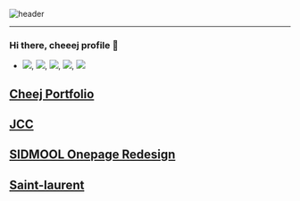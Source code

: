 ![header](https://capsule-render.vercel.app/api?type=transparent&color=auto&height=100&section=header&text=cheej%20profile&fontSize=40)

---

### Hi there, cheeej profile 👋

- <img src="https://img.shields.io/badge/Figma-F24E1E?style=flat&logo=Figma&logoColor=white"/>, <img src="https://img.shields.io/badge/Html5-E34F26?style=flat&logo=Html5&logoColor=white"/>, <img src="https://img.shields.io/badge/Css3-1572B6?style=flat&logo=Css3&logoColor=white"/>, <img src="https://img.shields.io/badge/React-61DAFB?style=flat&logo=React&logoColor=white"/>, <img src="https://img.shields.io/badge/Javascript-F7DF1E?style=flat&logo=Javascript&logoColor=white"/>

## <a href="http://cheej.me" title="Cheej Portfolio">Cheej Portfolio</a>

## <a href="http://cheej.me/JCC/" title="JCC">JCC</a>

## <a href="https://cheej.me/onepage/" title="Onepage">SIDMOOL Onepage Redesign</a>

## <a href="https://cheej.me/saint-laurent-Complete/" title="Saint-aurent">Saint-laurent</a>



<!--
**cheeej/cheeej** is a ✨ _special_ ✨ repository because its `README.md` (this file) appears on your GitHub profile.

Here are some ideas to get you started:

- 🔭 I’m currently working on ...
- 🌱 I’m currently learning ...
- 👯 I’m looking to collaborate on ...
- 🤔 I’m looking for help with ...
- 💬 Ask me about ...
- 📫 How to reach me: ...
- 😄 Pronouns: ...
- ⚡ Fun fact: ...
-->
